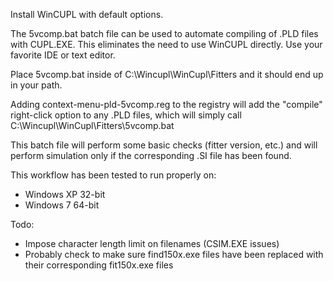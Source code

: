 Install WinCUPL with default options.

The 5vcomp.bat batch file can be used to automate compiling of .PLD files with CUPL.EXE.
This eliminates the need to use WinCUPL directly. Use your favorite IDE or text editor.

Place 5vcomp.bat inside of C:\Wincupl\WinCupl\Fitters and it should end up in your path.

Adding context-menu-pld-5vcomp.reg to the registry will add the "compile" right-click
option to any .PLD files, which will simply call C:\Wincupl\WinCupl\Fitters\5vcomp.bat

This batch file will perform some basic checks (fitter version, etc.) and will perform
simulation only if the corresponding .SI file has been found.

This workflow has been tested to run properly on:
 - Windows XP 32-bit
 - Windows 7 64-bit

Todo:
* Impose character length limit on filenames (CSIM.EXE issues)
* Probably check to make sure find150x.exe files have been replaced with their corresponding fit150x.exe files